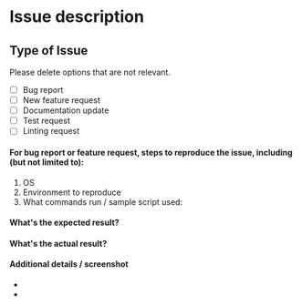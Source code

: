 # Issue description

## Type of Issue
Please delete options that are not relevant.

- [ ] Bug report
- [ ] New feature request
- [ ] Documentation update
- [ ] Test request
- [ ] Linting request

#### For bug report or feature request, steps to reproduce the issue, including (but not limited to):

1. OS
2. Environment to reproduce
3. What commands run / sample script used:

#### What's the expected result?


#### What's the actual result?


#### Additional details / screenshot

-
-
